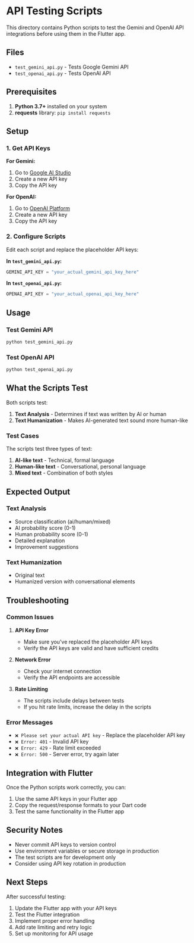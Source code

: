 # API Testing Scripts

This directory contains Python scripts to test the Gemini and OpenAI API integrations before using them in the Flutter app.

## Files

- `test_gemini_api.py` - Tests Google Gemini API
- `test_openai_api.py` - Tests OpenAI API

## Prerequisites

1. **Python 3.7+** installed on your system
2. **requests** library: `pip install requests`

## Setup

### 1. Get API Keys

**For Gemini:**
1. Go to [Google AI Studio](https://makersuite.google.com/app/apikey)
2. Create a new API key
3. Copy the API key

**For OpenAI:**
1. Go to [OpenAI Platform](https://platform.openai.com/api-keys)
2. Create a new API key
3. Copy the API key

### 2. Configure Scripts

Edit each script and replace the placeholder API keys:

**In `test_gemini_api.py`:**
```python
GEMINI_API_KEY = "your_actual_gemini_api_key_here"
```

**In `test_openai_api.py`:**
```python
OPENAI_API_KEY = "your_actual_openai_api_key_here"
```

## Usage

### Test Gemini API
```bash
python test_gemini_api.py
```

### Test OpenAI API
```bash
python test_openai_api.py
```

## What the Scripts Test

Both scripts test:

1. **Text Analysis** - Determines if text was written by AI or human
2. **Text Humanization** - Makes AI-generated text sound more human-like

### Test Cases

The scripts test three types of text:
1. **AI-like text** - Technical, formal language
2. **Human-like text** - Conversational, personal language  
3. **Mixed text** - Combination of both styles

## Expected Output

### Text Analysis
- Source classification (ai/human/mixed)
- AI probability score (0-1)
- Human probability score (0-1)
- Detailed explanation
- Improvement suggestions

### Text Humanization
- Original text
- Humanized version with conversational elements

## Troubleshooting

### Common Issues

1. **API Key Error**
   - Make sure you've replaced the placeholder API keys
   - Verify the API keys are valid and have sufficient credits

2. **Network Error**
   - Check your internet connection
   - Verify the API endpoints are accessible

3. **Rate Limiting**
   - The scripts include delays between tests
   - If you hit rate limits, increase the delay in the scripts

### Error Messages

- `❌ Please set your actual API key` - Replace the placeholder API key
- `❌ Error: 401` - Invalid API key
- `❌ Error: 429` - Rate limit exceeded
- `❌ Error: 500` - Server error, try again later

## Integration with Flutter

Once the Python scripts work correctly, you can:

1. Use the same API keys in your Flutter app
2. Copy the request/response formats to your Dart code
3. Test the same functionality in the Flutter app

## Security Notes

- Never commit API keys to version control
- Use environment variables or secure storage in production
- The test scripts are for development only
- Consider using API key rotation in production

## Next Steps

After successful testing:

1. Update the Flutter app with your API keys
2. Test the Flutter integration
3. Implement proper error handling
4. Add rate limiting and retry logic
5. Set up monitoring for API usage

